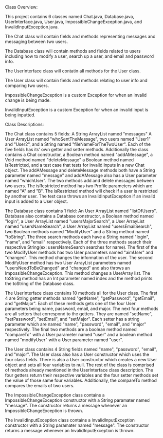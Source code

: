 Class Overview:

This project contains 6 classes named Chat.java, Database.java, UserInterface.java, User.java, 
ImpossibleChangeException.java, and InvalidInputException.java.

The Chat class will contain fields and methods representing messages and messaging between two users. 

The Database class will contain methods and fields related to users including how to modify a user, 
search up a user, and email and password info.

The UserInterface class will contatin all methods for the User class.

The User class will contain fields and methods relating to user info and comparing two users.

ImpossibleChangeException is a custom Exception for when an invalid change is being made.

InvalidInputException is a custom Exception for when an invalid input is being inputted.


Class Descriptions:

The Chat class contains 5 fields: A String ArrayList named "messages" A User ArrayList named "whoSentTheMessage", 
two users named "User1" and "User2", and a String named "fileNameForTheTwoUser". Each of the five fields has its' own 
getter and setter methods. Additionally the class contains a Chat constructor, a Boolean method named "addAMessage", 
a Void method named "deleteMessage" a Boolean method named isRestricted, and a test case that tests for invalid inputs 
in a new Chat object. The addAMessage and deleteMessage methods both have a String parameter named "message" and addAMessage
also has a User parameter named "whichUser". The two methods add and delete messages between two users. The isRestricted method has 
two Profile parameters which are named "A" and "B". The isRestricted method will check if a user is restricted by 
another user. The test case throws an InvalidInputException if an invalid input is added to a User object.

The Database class contains 1 field: An User ArrayList named "listOfUsers". Database also contains a Database constructor, a
Boolean method named "login", a User ArrayList named "usersMajorSearch", a User ArrayList named "usersNameSearch", 
a User ArrayList named "usersEmailSearch", two Boolean methods named "ModifyUser" and a String method named "toString".
The three search methods each have a String named "login", "name", and "email" respectively. Each of the three methods search
their respective String(ex: usersNameSearch searches for name). The first of the two ModifyUser methods has two User parameters named 
"aimUser" and "changed". This method changes the information of the user. The second ModifyUser method has two User ArrayList parameters
named "usersNeedToBeChanged" and "changed" and also throws an ImpossibleChangeException. This method changes a UserArray list. The
toString method has an Int parameter named index and the method prints the toString of the Database class.

The UserInterface class contains 10 methods all for the User class. The first 4 are String getter methods named "getName", "getPassword",
"getEmail", and "getMajor". Each of these methods gets one of the four User parameters being name, password, email, and major. 
The next four methods are all setters that correspond to the getters. They are named "setName", "setPassword", "setEmail", and "setMajor".
Each setter has a string parameter which are named "name", "password", "email", and "major" respectively. The final two methods are
a boolean method named "compareTo" with a User parameter named "user" and a boolean method named "modifyUser" with a User parameter 
named "user".

The User class contains 4 String fields named "name", "password", "email", and "major". The User class also has a User constructor which
uses the four class fields. There is also a User constructor which creates a new User object and sets all four variables to null. The rest of
the class is comprised of methods already mentioned in the UserInterface class description. The four getters return their respective variables
and the four setter methods set the value of those same four variables. Additionally, the compareTo method compares the emails of two users.

The ImpossibleChangeException class contains a ImpossibleChangeException constructor with a String paramater named "message".
The constructor returns a message whenever an ImpossibleChangeException is thrown.

The InvalidInputException class contains a InvalidInputException constructor with a String paramater named "message".
The constructor returns a message whenever an InvalidInputException is thrown.
